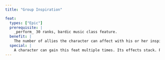 ```yaml
---
title: "Group Inspiration"

feat:
  types: ["Epic"]
  prerequisite: |
    _perform_ 30 ranks, bardic music class feature.
  benefit: |
    The number of allies the character can affect with his or her inspire competence or inspire greatness bardic music ability doubles. When inspiring competence in multiple allies, the character can choose different skills to inspire for different allies.
  special: |
    A character can gain this feat multiple times. Its effects stack. Remember that two doublings equals a tripling, and so forth.
---
```

